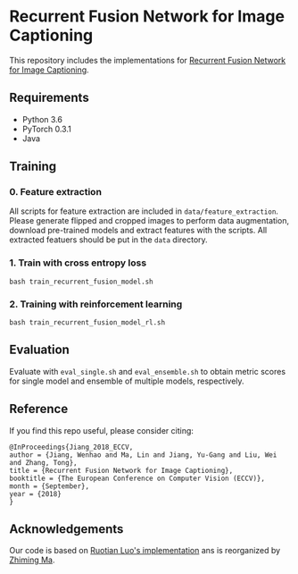 # Recurrent Fusion Network for Image Captioning

This repository includes the implementations for [Recurrent Fusion Network for Image Captioning](https://arxiv.org/abs/1807.09986). 

## Requirements
- Python 3.6
- PyTorch 0.3.1
- Java

## Training
### 0. Feature extraction
All scripts for feature extraction are included in ```data/feature_extraction```. Please generate flipped and cropped images to perform data augmentation, download pre-trained models and extract features with the scripts. All extracted featuers should be put in the ```data``` directory.

### 1. Train with cross entropy loss
```bash train_recurrent_fusion_model.sh```

### 2. Training with reinforcement learning
```bash train_recurrent_fusion_model_rl.sh```

## Evaluation
Evaluate with ```eval_single.sh``` and ```eval_ensemble.sh``` to obtain metric scores for single model and ensemble of multiple models, respectively.

## Reference
If you find this repo useful, please consider citing:

```
@InProceedings{Jiang_2018_ECCV,
author = {Jiang, Wenhao and Ma, Lin and Jiang, Yu-Gang and Liu, Wei and Zhang, Tong},
title = {Recurrent Fusion Network for Image Captioning},
booktitle = {The European Conference on Computer Vision (ECCV)},
month = {September},
year = {2018}
}
```

## Acknowledgements
Our code is based on [Ruotian Luo's implementation](https://github.com/ruotianluo/self-critical.pytorch) ans is reorganized by [Zhiming Ma](https://github.com/mazm13).


